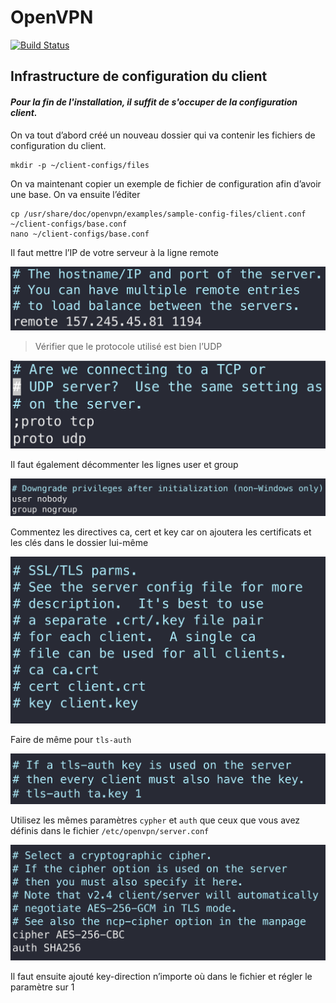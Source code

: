 # OpenVPN

[![Build Status](https://travis-ci.org/joemccann/dillinger.svg?branch=master)](https://travis-ci.org/joemccann/dillinger)

## Infrastructure de configuration du client

#### _Pour la fin de l'installation, il suffit de s'occuper de la configuration client._


On va tout d’abord créé un nouveau dossier qui va contenir les fichiers de configuration du client.

````shell
mkdir -p ~/client-configs/files
````
On va maintenant copier un exemple de fichier de configuration afin d’avoir une base. On va ensuite l’éditer

````shell
cp /usr/share/doc/openvpn/examples/sample-config-files/client.conf ~/client-configs/base.conf
nano ~/client-configs/base.conf
````

Il faut mettre l’IP de votre serveur à la ligne remote

![Remote](remote.png)

> Vérifier que le protocole utilisé est bien l’UDP

![Udp](udp.png)

Il faut également décommenter les lignes user et group

![Uncomment](uncomment.png)

Commentez les directives ca, cert et key car on ajoutera les certificats et les clés dans le dossier lui-même

![Comment](comment.png)

Faire de même pour ``tls-auth``

![Tls-auth](tls-auth.png)

Utilisez les mêmes paramètres ``cypher`` et ``auth`` que ceux que vous avez définis dans le fichier ``/etc/openvpn/server.conf``

![CypherxAuth](cypherxauth.png)

Il faut ensuite ajouté key-direction n’importe où dans le fichier et régler le paramètre sur 1